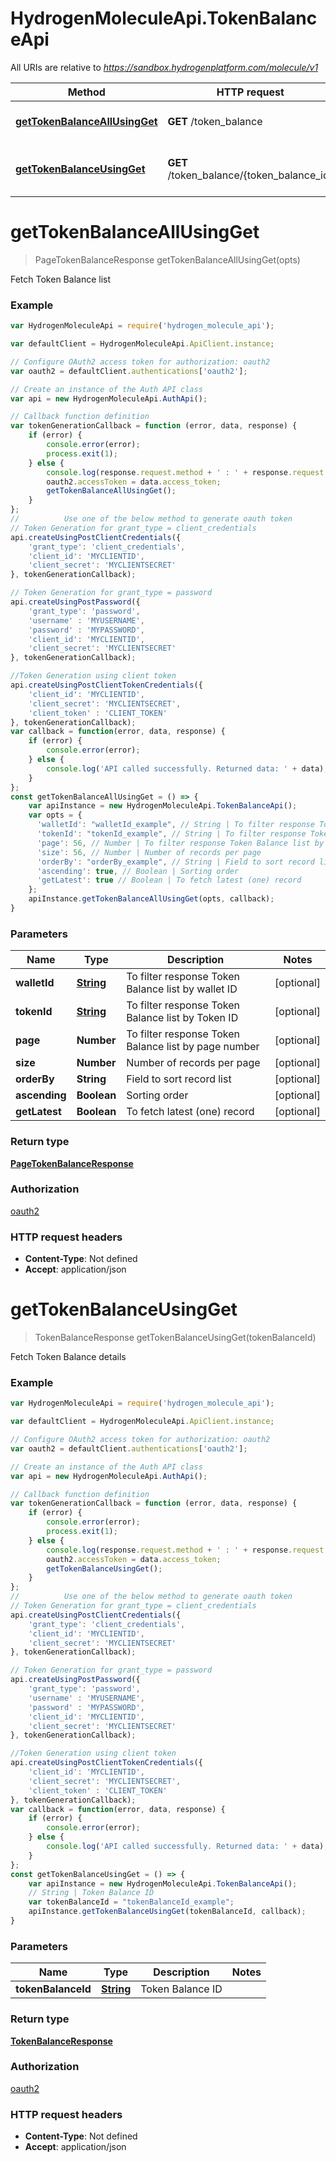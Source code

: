 # HydrogenMoleculeApi.TokenBalanceApi

All URIs are relative to *https://sandbox.hydrogenplatform.com/molecule/v1*

Method | HTTP request | Description
------------- | ------------- | -------------
[**getTokenBalanceAllUsingGet**](TokenBalanceApi.md#getTokenBalanceAllUsingGet) | **GET** /token_balance | Fetch Token Balance list
[**getTokenBalanceUsingGet**](TokenBalanceApi.md#getTokenBalanceUsingGet) | **GET** /token_balance/{token_balance_id} | Fetch Token Balance details


<a name="getTokenBalanceAllUsingGet"></a>
# **getTokenBalanceAllUsingGet**
> PageTokenBalanceResponse getTokenBalanceAllUsingGet(opts)

Fetch Token Balance list

### Example
```javascript
var HydrogenMoleculeApi = require('hydrogen_molecule_api');

var defaultClient = HydrogenMoleculeApi.ApiClient.instance;

// Configure OAuth2 access token for authorization: oauth2
var oauth2 = defaultClient.authentications['oauth2'];

// Create an instance of the Auth API class
var api = new HydrogenMoleculeApi.AuthApi();

// Callback function definition
var tokenGenerationCallback = function (error, data, response) {
    if (error) {
        console.error(error);
        process.exit(1);
    } else {
        console.log(response.request.method + ' : ' + response.request.url + '\n' + 'Output: ' + JSON.stringify(data, null, '\t') + '\n');
        oauth2.accessToken = data.access_token;
        getTokenBalanceAllUsingGet();
    }
};
//          Use one of the below method to generate oauth token        
// Token Generation for grant_type = client_credentials
api.createUsingPostClientCredentials({
    'grant_type': 'client_credentials',
    'client_id': 'MYCLIENTID',
    'client_secret': 'MYCLIENTSECRET'
}, tokenGenerationCallback);

// Token Generation for grant_type = password
api.createUsingPostPassword({
    'grant_type': 'password',
    'username' : 'MYUSERNAME',
    'password' : 'MYPASSWORD',
    'client_id': 'MYCLIENTID',
    'client_secret': 'MYCLIENTSECRET'
}, tokenGenerationCallback);

//Token Generation using client token
api.createUsingPostClientTokenCredentials({
    'client_id': 'MYCLIENTID',
    'client_secret': 'MYCLIENTSECRET',
    'client_token' : 'CLIENT_TOKEN'
}, tokenGenerationCallback);
var callback = function(error, data, response) {
    if (error) {
        console.error(error);
    } else {
        console.log('API called successfully. Returned data: ' + data);
    }
};
const getTokenBalanceAllUsingGet = () => {
    var apiInstance = new HydrogenMoleculeApi.TokenBalanceApi();
    var opts = { 
      'walletId': "walletId_example", // String | To filter response Token Balance list by wallet ID
      'tokenId': "tokenId_example", // String | To filter response Token Balance list by Token ID
      'page': 56, // Number | To filter response Token Balance list by page number
      'size': 56, // Number | Number of records per page
      'orderBy': "orderBy_example", // String | Field to sort record list
      'ascending': true, // Boolean | Sorting order
      'getLatest': true // Boolean | To fetch latest (one) record
    };
    apiInstance.getTokenBalanceAllUsingGet(opts, callback);
}
```

### Parameters

Name | Type | Description  | Notes
------------- | ------------- | ------------- | -------------
 **walletId** | [**String**](.md)| To filter response Token Balance list by wallet ID | [optional] 
 **tokenId** | [**String**](.md)| To filter response Token Balance list by Token ID | [optional] 
 **page** | **Number**| To filter response Token Balance list by page number | [optional] 
 **size** | **Number**| Number of records per page | [optional] 
 **orderBy** | **String**| Field to sort record list | [optional] 
 **ascending** | **Boolean**| Sorting order | [optional] 
 **getLatest** | **Boolean**| To fetch latest (one) record | [optional] 

### Return type

[**PageTokenBalanceResponse**](PageTokenBalanceResponse.md)

### Authorization

[oauth2](../README.md#oauth2)

### HTTP request headers

 - **Content-Type**: Not defined
 - **Accept**: application/json

<a name="getTokenBalanceUsingGet"></a>
# **getTokenBalanceUsingGet**
> TokenBalanceResponse getTokenBalanceUsingGet(tokenBalanceId)

Fetch Token Balance details

### Example
```javascript
var HydrogenMoleculeApi = require('hydrogen_molecule_api');

var defaultClient = HydrogenMoleculeApi.ApiClient.instance;

// Configure OAuth2 access token for authorization: oauth2
var oauth2 = defaultClient.authentications['oauth2'];

// Create an instance of the Auth API class
var api = new HydrogenMoleculeApi.AuthApi();

// Callback function definition
var tokenGenerationCallback = function (error, data, response) {
    if (error) {
        console.error(error);
        process.exit(1);
    } else {
        console.log(response.request.method + ' : ' + response.request.url + '\n' + 'Output: ' + JSON.stringify(data, null, '\t') + '\n');
        oauth2.accessToken = data.access_token;
        getTokenBalanceUsingGet();
    }
};
//          Use one of the below method to generate oauth token        
// Token Generation for grant_type = client_credentials
api.createUsingPostClientCredentials({
    'grant_type': 'client_credentials',
    'client_id': 'MYCLIENTID',
    'client_secret': 'MYCLIENTSECRET'
}, tokenGenerationCallback);

// Token Generation for grant_type = password
api.createUsingPostPassword({
    'grant_type': 'password',
    'username' : 'MYUSERNAME',
    'password' : 'MYPASSWORD',
    'client_id': 'MYCLIENTID',
    'client_secret': 'MYCLIENTSECRET'
}, tokenGenerationCallback);

//Token Generation using client token
api.createUsingPostClientTokenCredentials({
    'client_id': 'MYCLIENTID',
    'client_secret': 'MYCLIENTSECRET',
    'client_token' : 'CLIENT_TOKEN'
}, tokenGenerationCallback);
var callback = function(error, data, response) {
    if (error) {
        console.error(error);
    } else {
        console.log('API called successfully. Returned data: ' + data);
    }
};
const getTokenBalanceUsingGet = () => {
    var apiInstance = new HydrogenMoleculeApi.TokenBalanceApi();
    // String | Token Balance ID
    var tokenBalanceId = "tokenBalanceId_example"; 
    apiInstance.getTokenBalanceUsingGet(tokenBalanceId, callback);
}
```

### Parameters

Name | Type | Description  | Notes
------------- | ------------- | ------------- | -------------
 **tokenBalanceId** | [**String**](.md)| Token Balance ID | 

### Return type

[**TokenBalanceResponse**](TokenBalanceResponse.md)

### Authorization

[oauth2](../README.md#oauth2)

### HTTP request headers

 - **Content-Type**: Not defined
 - **Accept**: application/json

